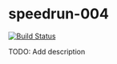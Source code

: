 # speedrun-004

[![Build Status](https://travis-ci.com/o-o-overflow/dc2019q-speedrun-004.svg?token=6XM5nywRvLrMFwxAsXj3&branch=master)](https://travis-ci.com/o-o-overflow/dc2019q-speedrun-004)

TODO: Add description
 
